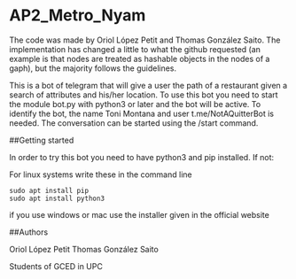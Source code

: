 # AP2_Metro_Nyam

The code was made by Oriol López Petit and Thomas González Saito. The implementation has changed a little to what the github requested (an example is that nodes are treated as hashable objects in the nodes of a gaph), but the majority follows the guidelines.

This is a bot of telegram that will give a user the path of a restaurant given a search of attributes and his/her
location. To use this bot you need to start the module bot.py with python3 or later and the bot will be active. To identify the bot, the name Toni Montana and user t.me/NotAQuitterBot is needed. The conversation can be started using the /start command.

##Getting started

In order to try this bot you need to have python3 and pip installed. If not:

For linux systems write these in the command line

```
sudo apt install pip
sudo apt install python3
```

if you use windows or mac use the installer given in the official website

##Authors

Oriol López Petit
Thomas González Saito

Students of GCED in UPC
